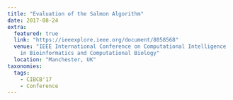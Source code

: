 ```yaml
---
title: "Evaluation of the Salmon Algorithm"
date: 2017-08-24
extra:
  featured: true
  link: "https://ieeexplore.ieee.org/document/8058568"
  venue: "IEEE International Conference on Computational Intelligence
	in Bioinformatics and Computational Biology" 
  location: "Manchester, UK"
taxonomies:
  tags:
    - CIBCB'17
    - Conference
---
```

